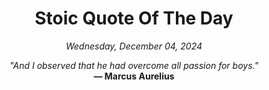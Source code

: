 <h1 align="center">Stoic Quote Of The Day</h1>

<p align="center"><em>Wednesday, December 04, 2024</em></p>

<p align="center">
  <em>"And I observed that he had overcome all passion for boys."</em><br>
  <strong>— Marcus Aurelius</strong>
</p>
